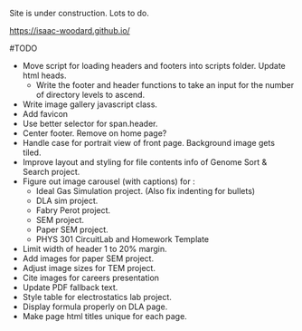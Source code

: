 Site is under construction. Lots to do.

https://isaac-woodard.github.io/

#TODO
- Move script for loading headers and footers into scripts folder. Update html heads.
  - Write the footer and header functions to take an input for the number of directory levels to ascend.
- Write image gallery javascript class.
- Add favicon
- Use better selector for span.header.
- Center footer. Remove on home page?
- Handle case for portrait view of front page. Background image gets tiled.
- Improve layout and styling for file contents info of Genome Sort & Search project.
- Figure out image carousel (with captions) for :
  - Ideal Gas Simulation project. (Also fix indenting for bullets)
  - DLA sim project.
  - Fabry Perot project.
  - SEM project.
  - Paper SEM project.
  - PHYS 301 CircuitLab and Homework Template
- Limit width of header 1 to 20% margin.
- Add images for paper SEM project.
- Adjust image sizes for TEM project.
- Cite images for careers presentation
- Update PDF fallback text.
- Style table for electrostatics lab project.
- Display formula properly on DLA page.
- Make page html titles unique for each page.